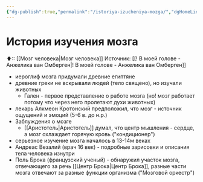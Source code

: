 ```yaml
---
{"dg-publish":true,"permalink":"/istoriya-izucheniya-mozga/","dgHomeLink":true,"dgPassFrontmatter":false}
---
```



# История изучения мозга
⬆:: [[Мозг человека|Мозг человека]]
Источник: [[! В моей голове - Анжелика ван Омберген|! В моей голове - Анжелика ван Омберген]]

- иероглиф мозга придумали древние египтяне
- древние греки не вскрывали людей (тело священо), но изучали животных
	- Гален - первое представление о работе мозга (но! мозг работает потому что через него пролетают духи животных)
- лекарь Алкмеон Кротонский предположил, что мозг - источник ощущений и эмоций (5-6 в. до н.р.)
- Заблуждения о мозге
	- [[Аристотель|Аристотель]] думал, что центр мышления - сердце, а мозг охлаждает горячую кровь ("кондиционер")
- серьезное изучение мозга началось в 13-14м веках
- Андреас Везалий (врач 16 век) - подробные зарисовки и описания тела человека изнутри
- Поль Брока (французский ученый) - обнаружил участок мозга, отвечающего за речь [[Центр Брока|Центр Брока]], разные части мозга отвечают за разные функции организма ("Мозговой оркестр")
